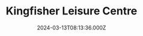 ---
date: 2024-03-13T08:13:36.000Z
title: Kingfisher Leisure Centre
latitude: 52.03620184015773
longitude: 0.7340587308937416
category: checkin
---